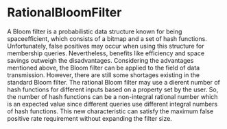 # RationalBloomFilter
A Bloom filter is a probabilistic data structure known for being spaceefficient, which consists of a bitmap and a set of hash functions. Unfortunately, false positives may occur when using this structure for membership queries. Nevertheless, benefits like efficiency and space savings outweigh the disadvantages. Considering the advantages mentioned above, the Bloom filter can be applied to the field of data transmission. However, there are still some shortages existing in the standard Bloom filter.
The rational Bloom filter may use a dierent number of hash functions for different inputs based on a property set by the user. So, the number of hash functions can be a non-integral rational number which is an expected value since different queries use different integral numbers of hash functions. This new characteristic can satisfy the maximum false positive rate requirement without expanding the filter size.

